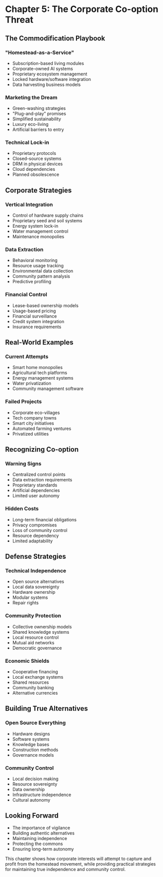 # Chapter 5: The Corporate Co-option Threat

## The Commodification Playbook
### "Homestead-as-a-Service"
- Subscription-based living modules
- Corporate-owned AI systems
- Proprietary ecosystem management
- Locked hardware/software integration
- Data harvesting business models

### Marketing the Dream
- Green-washing strategies
- "Plug-and-play" promises
- Simplified sustainability
- Luxury eco-living
- Artificial barriers to entry

### Technical Lock-in
- Proprietary protocols
- Closed-source systems
- DRM in physical devices
- Cloud dependencies
- Planned obsolescence

## Corporate Strategies
### Vertical Integration
- Control of hardware supply chains
- Proprietary seed and soil systems
- Energy system lock-in
- Water management control
- Maintenance monopolies

### Data Extraction
- Behavioral monitoring
- Resource usage tracking
- Environmental data collection
- Community pattern analysis
- Predictive profiling

### Financial Control
- Lease-based ownership models
- Usage-based pricing
- Financial surveillance
- Credit system integration
- Insurance requirements

## Real-World Examples
### Current Attempts
- Smart home monopolies
- Agricultural tech platforms
- Energy management systems
- Water privatization
- Community management software

### Failed Projects
- Corporate eco-villages
- Tech company towns
- Smart city initiatives
- Automated farming ventures
- Privatized utilities

## Recognizing Co-option
### Warning Signs
- Centralized control points
- Data extraction requirements
- Proprietary standards
- Artificial dependencies
- Limited user autonomy

### Hidden Costs
- Long-term financial obligations
- Privacy compromises
- Loss of community control
- Resource dependency
- Limited adaptability

## Defense Strategies
### Technical Independence
- Open source alternatives
- Local data sovereignty
- Hardware ownership
- Modular systems
- Repair rights

### Community Protection
- Collective ownership models
- Shared knowledge systems
- Local resource control
- Mutual aid networks
- Democratic governance

### Economic Shields
- Cooperative financing
- Local exchange systems
- Shared resources
- Community banking
- Alternative currencies

## Building True Alternatives
### Open Source Everything
- Hardware designs
- Software systems
- Knowledge bases
- Construction methods
- Governance models

### Community Control
- Local decision making
- Resource sovereignty
- Data ownership
- Infrastructure independence
- Cultural autonomy

## Looking Forward
- The importance of vigilance
- Building authentic alternatives
- Maintaining independence
- Protecting the commons
- Ensuring long-term autonomy

This chapter shows how corporate interests will attempt to capture and profit from the homestead movement, while providing practical strategies for maintaining true independence and community control.
